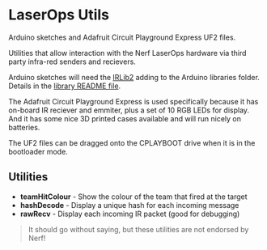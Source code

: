 # LaserOps Utils

Arduino sketches and Adafruit Circuit Playground Express UF2 files.

Utilities that allow interaction with the Nerf LaserOps hardware via third party
infra-red senders and recievers.

Arduino sketches will need the [IRLib2](https://github.com/cyborg5/IRLib2) adding
to the Arduino libraries folder. Details in the
[library README file](https://github.com/cyborg5/IRLib2/tree/master/IRLib2).

The Adafruit Circuit Playground Express is used specifically because it has
on-board IR reciever and emmiter, plus a set of 10 RGB LEDs for display. And it
has some nice 3D printed cases available and will run nicely on batteries.

The UF2 files can be dragged onto the CPLAYBOOT drive when it is in the bootloader
mode.

## Utilities

 * **teamHitColour** - Show the colour of the team that fired at the target
 * **hashDecode** - Display a unique hash for each incoming message
 * **rawRecv** - Display each incoming IR packet (good for debugging)

> It should go without saying, but these utilities are not endorsed by Nerf!

